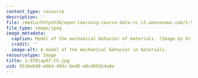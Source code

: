 ```yaml
---
content_type: resource
description: ''
file: /media/https%3A/open-learning-course-data-rc.s3.amazonaws.com/1-978-from-nano-to-macro-introduction-to-atomistic-modeling-techniques-january-iap-2007/9516eb99e6b4404cbed6e8c4692b4a8e_1-978iap07-th.jpg
file_type: image/jpeg
image_metadata:
  caption: Model of the mechanical behavior of materials. (Image by Dr. Markus Buehler.)
  credit: ''
  image-alt: A model of the mechanical behavior in materials.
resourcetype: Image
title: 1-978iap07-th.jpg
uid: 9516eb99-e6b4-404c-bed6-e8c4692b4a8e
---
```

